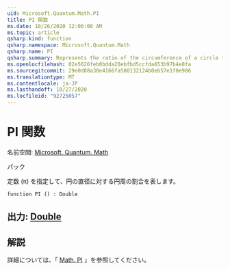 ```yaml
---
uid: Microsoft.Quantum.Math.PI
title: PI 関数
ms.date: 10/26/2020 12:00:00 AM
ms.topic: article
qsharp.kind: function
qsharp.namespace: Microsoft.Quantum.Math
qsharp.name: PI
qsharp.summary: Represents the ratio of the circumference of a circle to its diameter, specified by the constant, π.
ms.openlocfilehash: 02e5026feb0bdda20ebfbd5ccfda653b97b4e8fa
ms.sourcegitcommit: 29e0d88a30e4166fa580132124b0eb57e1f0e986
ms.translationtype: MT
ms.contentlocale: ja-JP
ms.lasthandoff: 10/27/2020
ms.locfileid: "92725057"
---
```

# <a name="pi-function"></a>PI 関数

名前空間: [Microsoft. Quantum. Math](xref:Microsoft.Quantum.Math)

パック [](https://nuget.org/packages/)


定数 (π) を指定して、円の直径に対する円周の割合を表します。

```qsharp
function PI () : Double
```


## <a name="output--double"></a>出力: [Double](xref:microsoft.quantum.lang-ref.double)



## <a name="remarks"></a>解説

詳細については、「 [Math. PI](https://docs.microsoft.com/dotnet/api/system.math.pi) 」を参照してください。